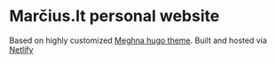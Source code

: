 # Marčius.lt personal website
Based on highly customized [Meghna hugo theme](https://github.com/themefisher/meghna-hugo). Built and hosted via [Netlify](https://www.netlify.com/)